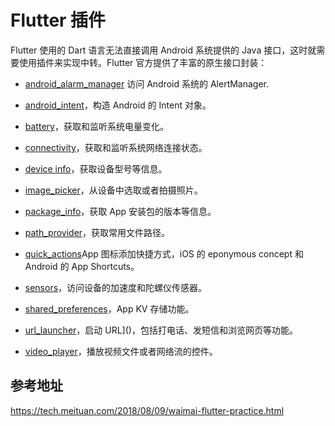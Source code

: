 # Flutter 插件

Flutter 使用的 Dart 语言无法直接调用 Android 系统提供的 Java 接口，这时就需要使用插件来实现中转。Flutter 官方提供了丰富的原生接口封装：

- [android_alarm_manager](https://github.com/flutter/plugins/blob/master/packages/android_alarm_manager) 访问 Android 系统的 AlertManager.

- [android_intent](https://github.com/flutter/plugins/blob/master/packages/android_intent)，构造 Android 的 Intent 对象。

- [battery](https://github.com/flutter/plugins/blob/master/packages/battery)，获取和监听系统电量变化。

- [connectivity](https://github.com/flutter/plugins/blob/master/packages/connectivity)，获取和监听系统网络连接状态。

- [device info](https://github.com/flutter/plugins/blob/master/packages/device_info)，获取设备型号等信息。

- [image_picker](https://github.com/flutter/plugins/blob/master/packages/image_picker)，从设备中选取或者拍摄照片。

- [package_info](https://github.com/flutter/plugins/blob/master/packages/package_info)，获取 App 安装包的版本等信息。

- [path_provider](https://github.com/flutter/plugins/blob/master/packages/path_provider)，获取常用文件路径。

- [quick_actions](https://github.com/flutter/plugins/blob/master/packages/quick_actions)App 图标添加快捷方式，iOS 的 eponymous concept 和 Android 的 App Shortcuts。

- [sensors](https://github.com/flutter/plugins/blob/master/packages/sensors)，访问设备的加速度和陀螺仪传感器。

- [shared_preferences](https://github.com/flutter/plugins/blob/master/packages/shared_preferences)，App KV 存储功能。

- [url_launcher](https://github.com/flutter/plugins/blob/master/packages/url_launcher)，启动 URL]()，包括打电话、发短信和浏览网页等功能。

- [video_player](https://github.com/flutter/plugins/blob/master/packages/video_player)，播放视频文件或者网络流的控件。


## 参考地址
https://tech.meituan.com/2018/08/09/waimai-flutter-practice.html